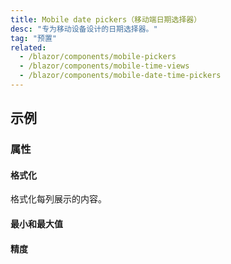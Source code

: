 ```yaml
---
title: Mobile date pickers（移动端日期选择器）
desc: "专为移动设备设计的日期选择器。"
tag: "预置"
related:
  - /blazor/components/mobile-pickers
  - /blazor/components/mobile-time-views
  - /blazor/components/mobile-date-time-pickers
---
```


## 示例

### 属性

#### 格式化

格式化每列展示的内容。

<masa-example file="Examples.components.mobile_date_pickers.Formatter"></masa-example>

#### 最小和最大值

<masa-example file="Examples.components.mobile_date_pickers.MinMax"></masa-example>

#### 精度

<masa-example file="Examples.components.mobile_date_pickers.Precision"></masa-example>
